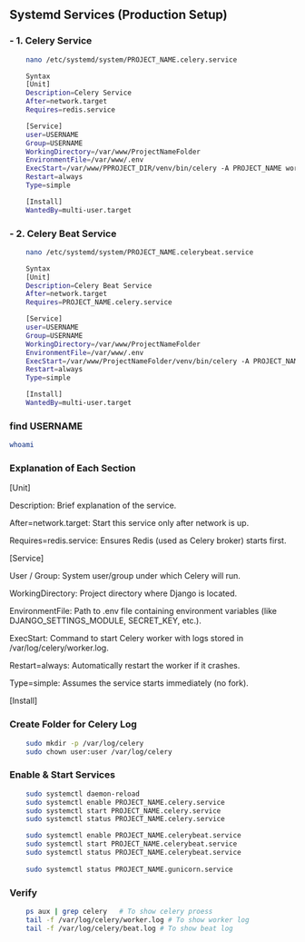 ## Systemd Services (Production Setup)

### - 1. Celery Service
```sh
    nano /etc/systemd/system/PROJECT_NAME.celery.service
```

```sh
    Syntax
    [Unit]
    Description=Celery Service
    After=network.target
    Requires=redis.service

    [Service]
    user=USERNAME
    Group=USERNAME   
    WorkingDirectory=/var/www/ProjectNameFolder
    EnvironmentFile=/var/www/.env
    ExecStart=/var/www/PPROJECT_DIR/venv/bin/celery -A PROJECT_NAME worker --loglevel=info --logfile=/var/log/celery/
    Restart=always
    Type=simple

    [Install]
    WantedBy=multi-user.target

```
### - 2. Celery Beat Service
```sh
    nano /etc/systemd/system/PROJECT_NAME.celerybeat.service
```
```sh
    Syntax
    [Unit]
    Description=Celery Beat Service
    After=network.target
    Requires=PROJECT_NAME.celery.service

    [Service]
    user=USERNAME
    Group=USERNAME   
    WorkingDirectory=/var/www/ProjectNameFolder
    EnvironmentFile=/var/www/.env
    ExecStart=/var/www/ProjectNameFolder/venv/bin/celery -A PROJECT_NAME beat --loglevel=info --scheduler django_celery_beat.schedulers:DatabaseScheduler --logfile=/var/log/celery/beat.log
    Restart=always
    Type=simple

    [Install]
    WantedBy=multi-user.target

```
### find USERNAME 
```sh 
whoami
```
### Explanation of Each Section
[Unit]

Description: Brief explanation of the service.

After=network.target: Start this service only after network is up.

Requires=redis.service: Ensures Redis (used as Celery broker) starts first.

[Service]

User / Group: System user/group under which Celery will run.

WorkingDirectory: Project directory where Django is located.

EnvironmentFile: Path to .env file containing environment variables (like DJANGO_SETTINGS_MODULE, SECRET_KEY, etc.).

ExecStart: Command to start Celery worker with logs stored in /var/log/celery/worker.log.

Restart=always: Automatically restart the worker if it crashes.

Type=simple: Assumes the service starts immediately (no fork).

[Install]

###  Create Folder for Celery Log
```sh
    sudo mkdir -p /var/log/celery
    sudo chown user:user /var/log/celery

```

### Enable & Start Services
```sh
    sudo systemctl daemon-reload
    sudo systemctl enable PROJECT_NAME.celery.service
    sudo systemctl start PROJECT_NAME.celery.service
    sudo systemctl status PROJECT_NAME.celery.service

    sudo systemctl enable PROJECT_NAME.celerybeat.service
    sudo systemctl start PROJECT_NAME.celerybeat.service
    sudo systemctl status PROJECT_NAME.celerybeat.service
    
    sudo systemctl status PROJECT_NAME.gunicorn.service


```
### Verify 
```sh
    ps aux | grep celery   # To show celery proess
    tail -f /var/log/celery/worker.log # To show worker log
    tail -f /var/log/celery/beat.log # To show beat log
```